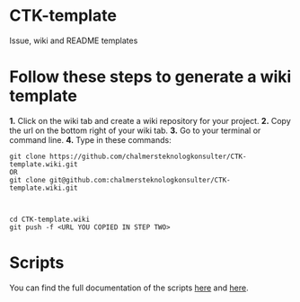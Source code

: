 # CTK-template
Issue, wiki and README templates

# Follow these steps to generate a wiki template
**1.** Click on the wiki tab and create a wiki repository for your project.
**2.** Copy the url on the bottom right of your wiki tab.
**3.** Go to your terminal or command line.
**4.** Type in these commands:

````
git clone https://github.com/chalmersteknologkonsulter/CTK-template.wiki.git
OR
git clone git@github.com:chalmersteknologkonsulter/CTK-template.wiki.git



cd CTK-template.wiki
git push -f <URL YOU COPIED IN STEP TWO>
````

# Scripts
You can find the full documentation of the scripts [here](https://github.com/chalmersteknologkonsulter/Pollux) and [here](https://github.com/chalmersteknologkonsulter/Pollux/wiki).
